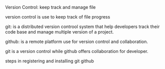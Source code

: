 Version Control: keep track and manage file

version control is use to keep track of file progress

git: is a distributed version controol system that help developers track their code base and manage multiple version of a project.

github: is a remote platform use for  version control and collaboration.

git is a version control while github offers collaboration for developer.


steps in registering and installing git github
